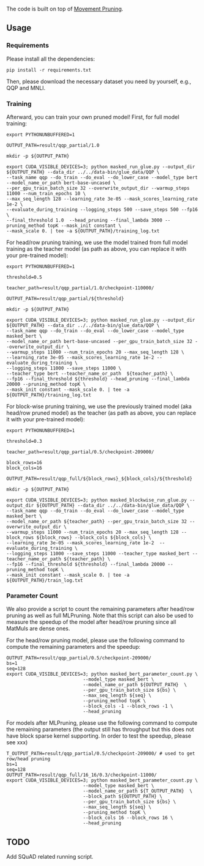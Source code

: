 The code is built on top of [Movement Pruning](https://github.com/huggingface/transformers/tree/master/examples/research_projects/movement-pruning).

## Usage

### Requirements
Please install all the dependencies:
```
pip install -r requirements.txt
```

Then, please download the necessary dataset you need by yourself, e.g., QQP and MNLI. 

### Training
Afterward, you can train your own pruned model! First, for full model training:
```
export PYTHONUNBUFFERED=1

OUTPUT_PATH=result/qqp_partial/1.0

mkdir -p ${OUTPUT_PATH}

export CUDA_VISIBLE_DEVICES=3; python masked_run_glue.py --output_dir ${OUTPUT_PATH} --data_dir ../../data-bin/glue_data/QQP \
--task_name qqp --do_train --do_eval --do_lower_case --model_type bert --model_name_or_path bert-base-uncased \
--per_gpu_train_batch_size 32 --overwrite_output_dir --warmup_steps 11000 --num_train_epochs 10 \
--max_seq_length 128 --learning_rate 3e-05 --mask_scores_learning_rate 1e-2 \
--evaluate_during_training --logging_steps 500 --save_steps 500 --fp16 \
--final_threshold 1.0  --head_pruning --final_lambda 3000 --pruning_method topK --mask_init constant \
--mask_scale 0. | tee -a ${OUTPUT_PATH}/training_log.txt 
```

For head/row pruning training, we use the model trained from full model training as the teacher model (as path as above, you can replace it with your pre-trained model):
```
export PYTHONUNBUFFERED=1

threshold=0.5

teacher_path=result/qqp_partial/1.0/checkpoint-110000/ 

OUTPUT_PATH=result/qqp_partial/${threshold}

mkdir -p ${OUTPUT_PATH}

export CUDA_VISIBLE_DEVICES=3; python masked_run_glue.py --output_dir ${OUTPUT_PATH} --data_dir ../../data-bin/glue_data/QQP \
--task_name qqp --do_train --do_eval --do_lower_case --model_type masked_bert \
--model_name_or_path bert-base-uncased --per_gpu_train_batch_size 32 --overwrite_output_dir \
--warmup_steps 11000 --num_train_epochs 20 --max_seq_length 128 \
--learning_rate 3e-05 --mask_scores_learning_rate 1e-2 --evaluate_during_training \
--logging_steps 11000 --save_steps 11000 \
--teacher_type bert --teacher_name_or_path  ${teacher_path} \
--fp16 --final_threshold ${threshold} --head_pruning --final_lambda 20000 --pruning_method topK \
--mask_init constant --mask_scale 0. | tee -a ${OUTPUT_PATH}/training_log.txt 
```

For block-wise pruning training, we use the previously trained model (aka head/row pruned model)  as the teacher (as path as above, you can replace it with your pre-trained model):
```
export PYTHONUNBUFFERED=1

threshold=0.3

teacher_path=result/qqp_partial/0.5/checkpoint-209000/ 

block_rows=16
block_cols=16

OUTPUT_PATH=result/qqp_full/${block_rows}_${block_cols}/${threshold}

mkdir -p ${OUTPUT_PATH}

export CUDA_VISIBLE_DEVICES=3; python masked_blockwise_run_glue.py --output_dir ${OUTPUT_PATH} --data_dir ../../data-bin/glue_data/QQP \
--task_name qqp --do_train --do_eval --do_lower_case --model_type masked_bert \
--model_name_or_path ${teacher_path} --per_gpu_train_batch_size 32 --overwrite_output_dir \
--warmup_steps 11000 --num_train_epochs 20 --max_seq_length 128 --block_rows ${block_rows} --block_cols ${block_cols} \
--learning_rate 3e-05 --mask_scores_learning_rate 1e-2  --evaluate_during_training \
--logging_steps 11000 --save_steps 11000 --teacher_type masked_bert --teacher_name_or_path ${teacher_path} \
--fp16 --final_threshold ${threshold} --final_lambda 20000 --pruning_method topK \
--mask_init constant --mask_scale 0. | tee -a ${OUTPUT_PATH}/train_log.txt
```

### Parameter Count 
We also provide a script to count the remaining parameters after head/row pruning as well as full MLPruning. Note that this script can also be used to measure the speedup of the model after head/row pruning since all MatMuls are dense ones. 

For the head/row pruning model, please use the following command to compute the remaining parameters and the speedup:
```
OUTPUT_PATH=result/qqp_partial/0.5/checkpoint-209000/
bs=1
seq=128
export CUDA_VISIBLE_DEVICES=3; python masked_bert_parameter_count.py \
                            --model_type masked_bert \
                            --model_name_or_path ${OUTPUT_PATH}  \
                            --per_gpu_train_batch_size ${bs} \
                            --max_seq_length ${seq} \
                            --pruning_method topK \
                            --block_cols -1 --block_rows -1 \
                            --head_pruning
```

For models after MLPruning, please use the following command to compute the remaining parameters (the output still has throughput but this does not have block sparse kernel supporting. In order to test the speedup, please see xxx)
```
T_OUTPUT_PATH=result/qqp_partial/0.5/checkpoint-209000/ # used to get row/head pruning
bs=1
seq=128
OUTPUT_PATH=result/qqp_full/16_16/0.3/checkpoint-11000/
export CUDA_VISIBLE_DEVICES=3; python masked_bert_parameter_count.py \
                            --model_type masked_bert \
                            --model_name_or_path ${T_OUTPUT_PATH}  \
                            --block_path ${OUTPUT_PATH} \
                            --per_gpu_train_batch_size ${bs} \
                            --max_seq_length ${seq} \
                            --pruning_method topK \
                            --block_cols 16 --block_rows 16 \
                            --head_pruning
```

## TODO
Add SQuAD related running script.